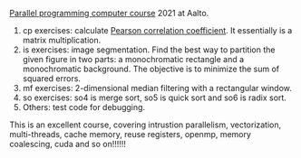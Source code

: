 [Parallel programming computer course](https://ppc-exercises.cs.aalto.fi/course/aalto2021) 2021 at Aalto.



1. cp exercises: calculate [Pearson correlation coefficient](https://en.wikipedia.org/wiki/Pearson_correlation_coefficient). It essentially is a matrix multiplication.
2. is exercises: image segmentation. Find the best way to partition the given figure in two parts: a monochromatic rectangle and a monochromatic background. The objective is to minimize the sum of squared errors.
3. mf exercises: 2-dimensional median filtering with a rectangular window.
4. so exercises: so4 is merge sort, so5 is quick sort and so6 is radix sort.
5. Others: test code for debugging.



This is an excellent course, covering intrustion parallelism, vectorization, multi-threads,  cache memory, reuse registers,  openmp, memory coalescing, cuda and so on!!!!!!





